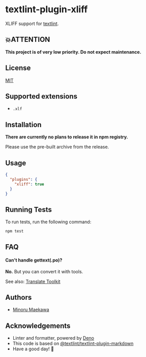 # textlint-plugin-xliff

XLIFF support for [textlint](https://github.com/textlint/textlint "textlint").

## 💥ATTENTION

**This project is of very low priority. Do not expect maintenance.**

## License

[MIT](https://choosealicense.com/licenses/mit/)

## Supported extensions

- `.xlf`

## Installation

**There are currently no plans to release it in npm registry.**

Please use the pre-built archive from the release.

## Usage

```json
{
  "plugins": {
    "xliff": true
  }
}
```

## Running Tests

To run tests, run the following command:

```bash
npm test
```

## FAQ

#### Can't handle gettext(.po)?

**No.** But you can convert it with tools.

See also: [Translate Toolkit](https://toolkit.translatehouse.org/)

## Authors

- [Minoru Maekawa](https://github.com/err931)

## Acknowledgements

- Linter and formatter, powered by [Deno](https://deno.land/)
- This code is based on [@textlint/textlint-plugin-markdown](https://github.com/textlint/textlint/tree/master/packages/@textlint/textlint-plugin-markdown)
- Have a good day! 🥂
